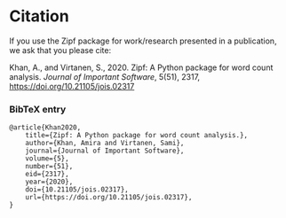 # Citation

If you use the Zipf package for work/research presented in a publication,
we ask that you please cite:

Khan, A., and Virtanen, S., 2020. Zipf: A Python package for word count analysis.
*Journal of Important Software*, 5(51), 2317, https://doi.org/10.21105/jois.02317

### BibTeX entry

    @article{Khan2020,
        title={Zipf: A Python package for word count analysis.},
        author={Khan, Amira and Virtanen, Sami},
        journal={Journal of Important Software},
        volume={5},
        number={51},
        eid={2317},
        year={2020},
        doi={10.21105/jois.02317},
        url={https://doi.org/10.21105/jois.02317},
    }